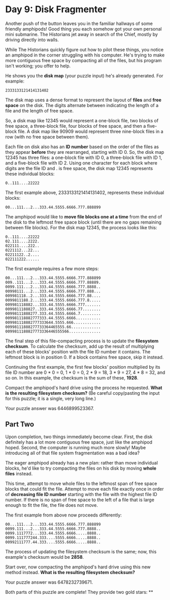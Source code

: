 # Day 9: Disk Fragmenter

Another push of the button leaves you in the familiar hallways of some friendly amphipods! Good thing you each somehow
got your own personal mini submarine. The Historians jet away in search of the Chief, mostly by driving directly into
walls.

While The Historians quickly figure out how to pilot these things, you notice an amphipod in the corner struggling with
his computer. He's trying to make more contiguous free space by compacting all of the files, but his program isn't
working; you offer to help.

He shows you the **disk map** (your puzzle input) he's already generated. For example:

```
2333133121414131402
```

The disk map uses a dense format to represent the layout of **files** and **free space** on the disk. The digits
alternate between indicating the length of a file and the length of free space.

So, a disk map like 12345 would represent a one-block file, two blocks of free space, a three-block file, four blocks of
free space, and then a five-block file. A disk map like 90909 would represent three nine-block files in a row (with no
free space between them).

Each file on disk also has an **ID number** based on the order of the files as they appear **before** they are
rearranged, starting with ID 0. So, the disk map 12345 has three files: a one-block file with ID 0, a three-block file
with ID 1, and a five-block file with ID 2. Using one character for each block where digits are the file ID and . is
free space, the disk map 12345 represents these individual blocks:

```
0..111....22222
```

The first example above, 2333133121414131402, represents these individual blocks:

```
00...111...2...333.44.5555.6666.777.888899
```

The amphipod would like to **move file blocks one at a time** from the end of the disk to the leftmost free space
block (until there are no gaps remaining between file blocks). For the disk map 12345, the process looks like this:

```
0..111....22222
02.111....2222.
022111....222..
0221112...22...
02211122..2....
022111222......
```

The first example requires a few more steps:

```
00...111...2...333.44.5555.6666.777.888899
009..111...2...333.44.5555.6666.777.88889.
0099.111...2...333.44.5555.6666.777.8888..
00998111...2...333.44.5555.6666.777.888...
009981118..2...333.44.5555.6666.777.88....
0099811188.2...333.44.5555.6666.777.8.....
009981118882...333.44.5555.6666.777.......
0099811188827..333.44.5555.6666.77........
00998111888277.333.44.5555.6666.7.........
009981118882777333.44.5555.6666...........
009981118882777333644.5555.666............
00998111888277733364465555.66.............
0099811188827773336446555566..............
```

The final step of this file-compacting process is to update the **filesystem checksum**. To calculate the checksum, add
up the result of multiplying each of these blocks' position with the file ID number it contains. The leftmost block is
in position 0. If a block contains free space, skip it instead.

Continuing the first example, the first few blocks' position multiplied by its file ID number are 0 * 0 = 0, 1 * 0 = 0,
2 * 9 = 18, 3 * 9 = 27, 4 * 8 = 32, and so on. In this example, the checksum is the sum of these, **1928**.

Compact the amphipod's hard drive using the process he requested. **What is the resulting filesystem checksum?** (Be
careful copy/pasting the input for this puzzle; it is a single, very long line.)

Your puzzle answer was 6446899523367.

## Part Two

Upon completion, two things immediately become clear. First, the disk definitely has a lot more contiguous free space,
just like the amphipod hoped. Second, the computer is running much more slowly! Maybe introducing all of that file
system fragmentation was a bad idea?

The eager amphipod already has a new plan: rather than move individual blocks, he'd like to try compacting the files on
his disk by moving **whole files** instead.

This time, attempt to move whole files to the leftmost span of free space blocks that could fit the file. Attempt to
move each file exactly once in order of **decreasing file ID number** starting with the file with the highest file ID
number. If there is no span of free space to the left of a file that is large enough to fit the file, the file does not
move.

The first example from above now proceeds differently:

```
00...111...2...333.44.5555.6666.777.888899
0099.111...2...333.44.5555.6666.777.8888..
0099.1117772...333.44.5555.6666.....8888..
0099.111777244.333....5555.6666.....8888..
00992111777.44.333....5555.6666.....8888..
```

The process of updating the filesystem checksum is the same; now, this example's checksum would be **2858**.

Start over, now compacting the amphipod's hard drive using this new method instead. **What is the resulting filesystem
checksum?**

Your puzzle answer was 6478232739671.

Both parts of this puzzle are complete! They provide two gold stars: **